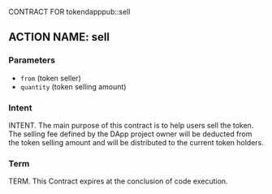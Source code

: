 CONTRACT FOR tokendapppub::sell

## ACTION NAME: sell

### Parameters
* `from` (token seller)
* `quantity` (token selling amount)

### Intent
INTENT. The main purpose of this contract is to help users sell the token. The selling fee defined by the DApp project owner will be deducted from the token selling amount and will be distributed to the current token holders.

### Term
TERM. This Contract expires at the conclusion of code execution.
